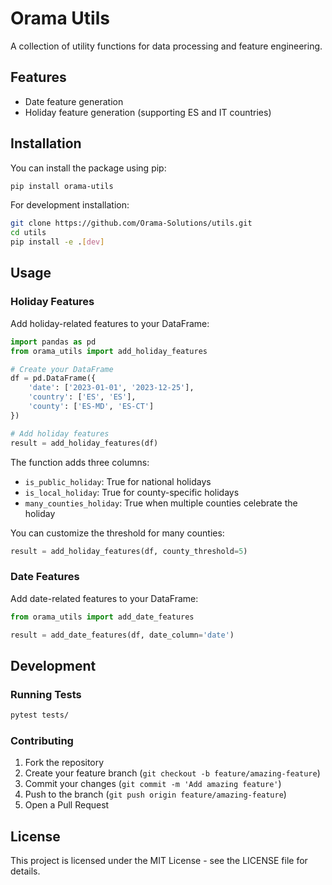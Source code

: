 # Orama Utils

A collection of utility functions for data processing and feature engineering.

## Features

- Date feature generation
- Holiday feature generation (supporting ES and IT countries)

## Installation

You can install the package using pip:

```bash
pip install orama-utils
```

For development installation:

```bash
git clone https://github.com/Orama-Solutions/utils.git
cd utils
pip install -e .[dev]
```

## Usage

### Holiday Features

Add holiday-related features to your DataFrame:

```python
import pandas as pd
from orama_utils import add_holiday_features

# Create your DataFrame
df = pd.DataFrame({
    'date': ['2023-01-01', '2023-12-25'],
    'country': ['ES', 'ES'],
    'county': ['ES-MD', 'ES-CT']
})

# Add holiday features
result = add_holiday_features(df)
```

The function adds three columns:
- `is_public_holiday`: True for national holidays
- `is_local_holiday`: True for county-specific holidays
- `many_counties_holiday`: True when multiple counties celebrate the holiday

You can customize the threshold for many counties:
```python
result = add_holiday_features(df, county_threshold=5)
```

### Date Features

Add date-related features to your DataFrame:

```python
from orama_utils import add_date_features

result = add_date_features(df, date_column='date')
```

## Development

### Running Tests

```bash
pytest tests/
```

### Contributing

1. Fork the repository
2. Create your feature branch (`git checkout -b feature/amazing-feature`)
3. Commit your changes (`git commit -m 'Add amazing feature'`)
4. Push to the branch (`git push origin feature/amazing-feature`)
5. Open a Pull Request

## License

This project is licensed under the MIT License - see the LICENSE file for details.